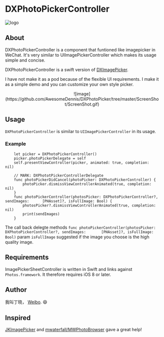 # DXPhotoPickerController

![logo](https://github.com/AwesomeDennis/DXPhotoPicker/tree/master/ScreenShot/Icon.png)

## About
DXPhotoPickerController is a component that funtioned like imagepicker in WeChat. It's very similar to UIImagePickerController which makes its usage simple and concise.

DXPhotoPickerController is a swift version of [DXImagePicker](https://github.com/AwesomeDennis/DNImagePicker).

I have not make it as a pod because of the flexible UI requirements. I make it as a simple demo and you can customize your own style picker.

<center> ![image](https://github.com/AwesomeDennis/DXPhotoPicker/tree/master/ScreenShot/ScreenShot.gif) </center>

## Usage
`DXPhotoPickerController` is similar to `UIImagePickerController` in its usage.

### Example
```
	let picker = DXPhotoPickerController()
    picker.photoPickerDelegate = self
    self.presentViewController(picker, animated: true, completion: nil)
```
```
    // MARK: DXPhototPickerControllerDelegate
    func photoPickerDidCancel(photoPicker: DXPhotoPickerController) {
        photoPicker.dismissViewControllerAnimated(true, completion: nil)
    }
    func photoPickerController(photosPicker: DXPhotoPickerController?, sendImages:   	[PHAsset]?, isFullImage: Bool) {
        photosPicker?.dismissViewControllerAnimated(true, completion: nil)
        print(sendImages)
    }
```

The call back delegte methods `func photoPickerController(photosPicker: DXPhotoPickerController?, sendImages:   	[PHAsset]?, isFullImage: Bool)` param `isFullImage` suggested if the image you choose is the high quality image.

## Requirements
ImagePickerSheetController is written in Swift and links against `Photos.framework`. It therefore requires iOS 8 or later.

## Author
我叫丁晓， [Weibo](http://weibo.com/GreatDingXiao).
😄

## Inspired
[JKImagePicker](https://github.com/pjk1129/JKImagePicker) 
and [mwaterfall/MWPhotoBrowser](https://github.com/mwaterfall/MWPhotoBrowser) gave a great help!

